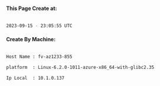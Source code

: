 
   
#### This Page Create at:

```bash

2023-09-15 - 23:05:55 UTC

```

#### Create By Machine:

```bash

Host Name : fv-az1233-855

platform  : Linux-6.2.0-1011-azure-x86_64-with-glibc2.35

Ip Local  : 10.1.0.137

```

